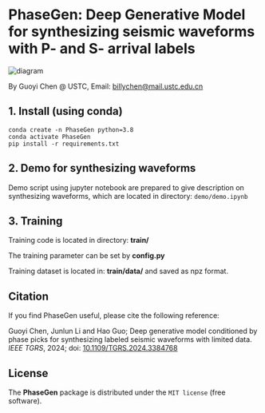 # PhaseGen: Deep Generative Model for synthesizing seismic waveforms with P- and S- arrival labels

![diagram](./diagram.jpg)

By Guoyi Chen @ USTC, Email: billychen@mail.ustc.edu.cn

## 1. Install (using conda)

```
conda create -n PhaseGen python=3.8
conda activate PhaseGen
pip install -r requirements.txt
```

## 2. Demo for synthesizing waveforms

Demo script using jupyter notebook are prepared to give description on synthesizing waveforms, which are located in directory: `demo/demo.ipynb`

## 3. Training

Training code is located in directory: **train/**

The training parameter can be set by **config.py**

Training dataset is located in: **train/data/** and saved as npz format.

##  Citation

If you find PhaseGen useful, please cite the following reference:

Guoyi Chen, Junlun Li and Hao Guo; Deep generative model conditioned by phase picks for synthesizing labeled seismic waveforms with limited data. *IEEE TGRS*, 2024; doi: [10.1109/TGRS.2024.3384768](https://doi.org/10.1109/TGRS.2024.3384768)

## License

The **PhaseGen** package is distributed under the `MIT license` (free software).
